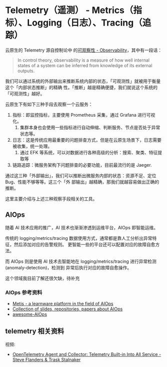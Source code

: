 # Telemetry（遥测） - Metrics（指标）、Logging（日志）、Tracing（追踪）

云原生的 Telemetry 源自控制论中
的[可观察性 - Observability](https://en.wikipedia.org/wiki/Observability)，其中有一段话：

> In control theory, observability is a measure of how well internal states of a system can be
> inferred from knowledge of its external outputs.

我们可以通过系统的外部输出来推断系统内部的状态，「可观测性」就被用于衡量这个「内部状态推断」的精确
性。「推断」越是精确便捷，我们就说这个系统的「可观测性」越好。

云原生下有如下三种手段去观察一个云服务：

1. 指标：即监控指标，主要使用 Prometheus 采集，通过 Grafana 进行可视化。
   1. 集群本身也会使用一些指标进行自动伸缩、判断服务、节点是否处于异常状态等。
2. 日志：这是传统应用最重要的问题排查方式，但是在云原生场景下，日志需要被收集，统一处理。
   1. 通过 EFK 等系统，可以对数据进行各种高级的分析：搜索、聚类、特征提取等
3. 链路追踪：微服务架构下问题排查的必要功能，目前最流行的是 Jaeger.

通过这三种「外部输出」，我们可以推断出微服务内部的状态：资源不足、定位 Bug、性能不够等等。这三个「外
部输出」越精确，那我们就越容易做出正确的推断。

这里主要介绍与上述三种观察手段相关的工具。

## AIOps

随着 AI 技术应用的推广，AI 技术也渐渐渗透到运维平台，AIOps 即智能运维。

传统的 logging/metrics/tracing 数据使用方式，通常都是靠人工分析出异常特征，然后添加对应的告警规则。
更智能一些的平台还可以配置对应的故障自愈方法。

而 AIOps 则是使用 AI 技术去智能地在 logging/metrics/tracing 进行异常检测(anomaly-detection)，检测到
异常后执行对应的故障自愈操作。

这个领域我目前了解还很欠缺，待补充

### AIOps 参考资料

- [Metis - a learnware platform in the field of AIOps](https://github.com/Tencent/Metis)
- [Collection of slides, repositories, papers about AIOps](https://github.com/chenryn/aiops-handbook)
- [awesome-AIOps](https://github.com/linjinjin123/awesome-AIOps)

## telemetry 相关资料

视频:

- [OpenTelemetry Agent and Collector: Telemetry Built-in Into All Service - Steve Flanders & Trask Stalnaker](https://www.youtube.com/watch?v=cHiFSprUqa0&list=PLj6h78yzYM2O1wlsM-Ma-RYhfT5LKq0XC&index=88)
